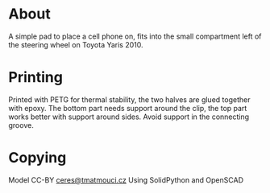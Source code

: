 # About

A simple pad to place a cell phone on, fits into the small compartment left of the steering wheel on Toyota Yaris 2010.

# Printing

Printed with PETG for thermal stability, the two halves are glued together with epoxy.
The bottom part needs support around the clip, the top part works better with support
around sides. Avoid support in the connecting groove.

# Copying

Model CC-BY ceres@tmatmouci.cz
Using SolidPython and OpenSCAD
